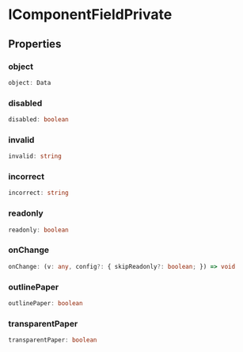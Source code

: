 # IComponentFieldPrivate

## Properties

### object

```ts
object: Data
```

### disabled

```ts
disabled: boolean
```

### invalid

```ts
invalid: string
```

### incorrect

```ts
incorrect: string
```

### readonly

```ts
readonly: boolean
```

### onChange

```ts
onChange: (v: any, config?: { skipReadonly?: boolean; }) => void
```

### outlinePaper

```ts
outlinePaper: boolean
```

### transparentPaper

```ts
transparentPaper: boolean
```

